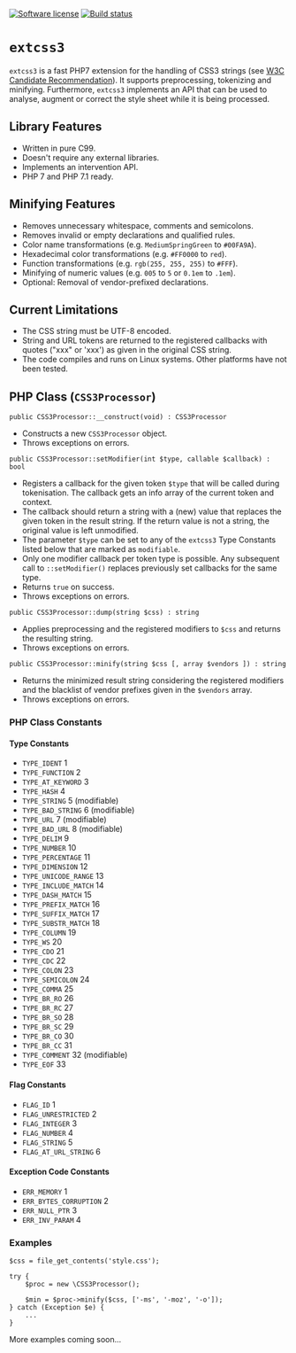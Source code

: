 [![Software license][ico-license]](LICENSE)
[![Build status][ico-travis]][link-travis]

# `extcss3`

`extcss3` is a fast PHP7 extension for the handling of CSS3 strings
(see [W3C Candidate Recommendation](https://www.w3.org/TR/css-syntax-3/)).
It supports preprocessing, tokenizing and minifying. Furthermore,
`extcss3` implements an API that can be used to analyse, augment or
correct the style sheet while it is being processed.


## Library Features

* Written in pure C99.
* Doesn't require any external libraries.
* Implements an intervention API.
* PHP 7 and PHP 7.1 ready.


## Minifying Features

* Removes unnecessary whitespace, comments and semicolons.
* Removes invalid or empty declarations and qualified rules.
* Color name transformations (e.g. `MediumSpringGreen` to `#00FA9A`).
* Hexadecimal color transformations (e.g. `#FF0000` to `red`).
* Function transformations (e.g. `rgb(255, 255, 255)` to `#FFF`).
* Minifying of numeric values (e.g. `005` to `5` or `0.1em` to `.1em`).
* Optional: Removal of vendor-prefixed declarations.


## Current Limitations

* The CSS string must be UTF-8 encoded.
* String and URL tokens are returned to the registered callbacks with
  quotes ("xxx" or 'xxx') as given in the original CSS string.
* The code compiles and runs on Linux systems. Other platforms have not
  been tested.


## PHP Class (`CSS3Processor`)

```
public CSS3Processor::__construct(void) : CSS3Processor
```

* Constructs a new `CSS3Processor` object.
* Throws exceptions on errors.


```
public CSS3Processor::setModifier(int $type, callable $callback) : bool
```

* Registers a callback for the given token `$type` that will be called
  during tokenisation. The callback gets an info array of the current
  token and context.
* The callback should return a string with a (new) value that replaces
  the given token in the result string. If the return value is not a string,
  the original value is left unmodified.
* The parameter `$type` can be set to any of the `extcss3` Type Constants
  listed below that are marked as `modifiable`.
* Only one modifier callback per token type is possible. Any subsequent call
  to `::setModifier()` replaces previously set callbacks for the same type.
* Returns `true` on success.
* Throws exceptions on errors.


```
public CSS3Processor::dump(string $css) : string
```

* Applies preprocessing and the registered modifiers to `$css`
  and returns the resulting string.
* Throws exceptions on errors.


```
public CSS3Processor::minify(string $css [, array $vendors ]) : string
```

* Returns the minimized result string considering the registered modifiers
  and the blacklist of vendor prefixes given in the `$vendors` array.
* Throws exceptions on errors.


### PHP Class Constants


#### Type Constants

* `TYPE_IDENT`				1
* `TYPE_FUNCTION`			2
* `TYPE_AT_KEYWORD`			3
* `TYPE_HASH`				4
* `TYPE_STRING`				5 (modifiable)
* `TYPE_BAD_STRING`			6 (modifiable)
* `TYPE_URL`				7 (modifiable)
* `TYPE_BAD_URL`			8 (modifiable)
* `TYPE_DELIM`				9
* `TYPE_NUMBER`				10
* `TYPE_PERCENTAGE`			11
* `TYPE_DIMENSION`			12
* `TYPE_UNICODE_RANGE`		13
* `TYPE_INCLUDE_MATCH`		14
* `TYPE_DASH_MATCH`			15
* `TYPE_PREFIX_MATCH`		16
* `TYPE_SUFFIX_MATCH`		17
* `TYPE_SUBSTR_MATCH`		18
* `TYPE_COLUMN`				19
* `TYPE_WS`					20
* `TYPE_CDO`				21
* `TYPE_CDC`				22
* `TYPE_COLON`				23
* `TYPE_SEMICOLON`			24
* `TYPE_COMMA`				25
* `TYPE_BR_RO`				26
* `TYPE_BR_RC`				27
* `TYPE_BR_SO`				28
* `TYPE_BR_SC`				29
* `TYPE_BR_CO`				30
* `TYPE_BR_CC`				31
* `TYPE_COMMENT`			32 (modifiable)
* `TYPE_EOF`				33


#### Flag Constants

* `FLAG_ID`					1
* `FLAG_UNRESTRICTED`		2
* `FLAG_INTEGER`			3
* `FLAG_NUMBER`				4
* `FLAG_STRING`				5
* `FLAG_AT_URL_STRING`		6


#### Exception Code Constants

* `ERR_MEMORY`				1
* `ERR_BYTES_CORRUPTION`	2
* `ERR_NULL_PTR`			3
* `ERR_INV_PARAM`			4


### Examples

```
$css = file_get_contents('style.css');

try {
	$proc = new \CSS3Processor();

	$min = $proc->minify($css, ['-ms', '-moz', '-o']);
} catch (Exception $e) {
	...
}
```

More examples coming soon...

[ico-license]: https://img.shields.io/github/license/mashape/apistatus.svg
[ico-travis]: https://travis-ci.org/sevenval/php-ext-css.svg?branch=master
[link-travis]: https://travis-ci.org/sevenval/php-ext-css
